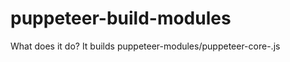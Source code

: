 # puppeteer-build-modules
What does it do? It builds puppeteer-modules/puppeteer-core-<platform>.js
